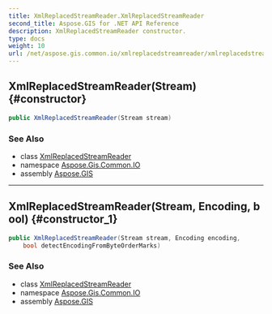 ```yaml
---
title: XmlReplacedStreamReader.XmlReplacedStreamReader
second_title: Aspose.GIS for .NET API Reference
description: XmlReplacedStreamReader constructor. 
type: docs
weight: 10
url: /net/aspose.gis.common.io/xmlreplacedstreamreader/xmlreplacedstreamreader/
---
```

## XmlReplacedStreamReader(Stream) {#constructor}

```csharp
public XmlReplacedStreamReader(Stream stream)
```

### See Also

* class [XmlReplacedStreamReader](../)
* namespace [Aspose.Gis.Common.IO](../../xmlreplacedstreamreader/)
* assembly [Aspose.GIS](../../../)

---

## XmlReplacedStreamReader(Stream, Encoding, bool) {#constructor_1}

```csharp
public XmlReplacedStreamReader(Stream stream, Encoding encoding, 
    bool detectEncodingFromByteOrderMarks)
```

### See Also

* class [XmlReplacedStreamReader](../)
* namespace [Aspose.Gis.Common.IO](../../xmlreplacedstreamreader/)
* assembly [Aspose.GIS](../../../)


